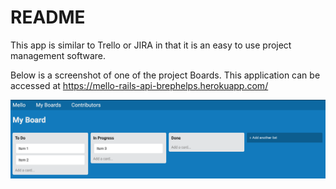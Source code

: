 # README

This app is similar to Trello or JIRA in that it is an easy to use project management software. 

Below is a screenshot of one of the project Boards. This application can be accessed at https://mello-rails-api-brephelps.herokuapp.com/

![Alt text](/public/assets/images/mello.png?raw=true)
